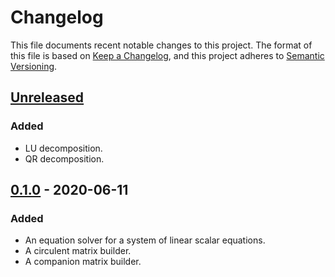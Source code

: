 # Changelog

This file documents recent notable changes to this project. The format of this
file is based on [Keep a Changelog](https://keepachangelog.com/en/1.0.0/), and
this project adheres to [Semantic
Versioning](https://semver.org/spec/v2.0.0.html).

## [Unreleased]

### Added

- LU decomposition.
- QR decomposition.

## [0.1.0] - 2020-06-11

### Added

- An equation solver for a system of linear scalar equations.
- A circulent matrix builder.
- A companion matrix builder.

[Unreleased]: https://github.com/vinesystems/lair/compare/0.1.0...master
[0.1.0]: https://github.com/vinesystems/lair/tree/0.1.0
